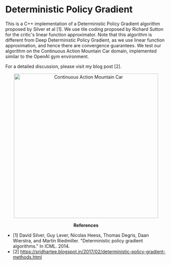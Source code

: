 # Deterministic Policy Gradient
This is a C++ implementation of a Deterministic Policy Gradient algorithm proposed by Silver et al [1]. We use tile coding proposed by Richard Sutton for the critic's linear function approximator. Note that this algorithm is different from Deep Deterministic Policy Gradient, as we use linear function approximation, and hence there are convergence guarantees. We test our algorithm on the Continuous Action Mountain Car domain, implemented similar to the OpenAI gym environment. 

For a detailed discussion, please visit my blog post [2]. 

<p align="center">
  <img src="https://github.com/sritee/Deterministic-Policy-Gradient-Methods/blob/master/plots.png" width="450" title="Continuous Action Mountain Car">

<p align="center"> 
   <b>References</b>
   </p>
   
 * [1] David Silver, Guy Lever, Nicolas Heess, Thomas Degris, Daan Wierstra, and Martin Riedmiller. "Deterministic policy gradient algorithms." In ICML. 2014.
  * [2] https://sridhartee.blogspot.in/2017/02/deterministic-policy-gradient-methods.html

